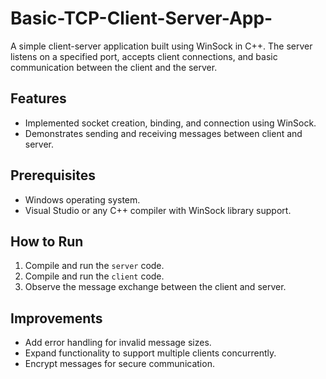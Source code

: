 # Basic-TCP-Client-Server-App-

A simple client-server application built using WinSock in C++. The server listens on a specified port, accepts client connections, and basic communication between the client and the server.

## Features
- Implemented socket creation, binding, and connection using WinSock.
- Demonstrates sending and receiving messages between client and server.

## Prerequisites
- Windows operating system.
- Visual Studio or any C++ compiler with WinSock library support.

## How to Run
1. Compile and run the `server` code.
2. Compile and run the `client` code.
3. Observe the message exchange between the client and server.

## Improvements
- Add error handling for invalid message sizes.
- Expand functionality to support multiple clients concurrently.
- Encrypt messages for secure communication.
